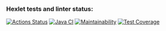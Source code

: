 ### Hexlet tests and linter status:
[![Actions Status](https://github.com/NickKisel/java-project-lvl3/workflows/hexlet-check/badge.svg)](https://github.com/NickKisel/java-project-lvl3/actions)
[![Java CI](https://github.com/NickKisel/java-project-lvl3/actions/workflows/Java-CI.yml/badge.svg)](https://github.com/NickKisel/java-project-lvl3/actions/workflows/Java-CI.yml)
[![Maintainability](https://api.codeclimate.com/v1/badges/0dc2b7f7f917c1de9fd6/maintainability)](https://codeclimate.com/github/NickKisel/java-project-lvl3/maintainability)
[![Test Coverage](https://api.codeclimate.com/v1/badges/0dc2b7f7f917c1de9fd6/test_coverage)](https://codeclimate.com/github/NickKisel/java-project-lvl3/test_coverage)
